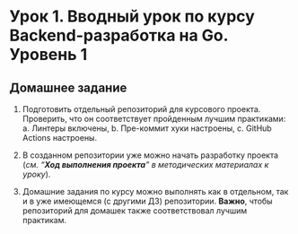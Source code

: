 # Урок 1. Вводный урок по курсу Backend-разработка на Go. Уровень 1

## Домашнее задание

1. Подготовить отдельный репозиторий для курсового проекта. Проверить, что он соответствует пройденным лучшим практиками:
    a. Линтеры включены,
    b. Пре-коммит хуки настроены,
    c. GitHub Actions настроены.

2. В созданном репозитории уже можно начать разработку проекта (_см. “**Ход выполнения проекта**” в методических материалах к уроку_).

3. Домашние задания по курсу можно выполнять как в отдельном, так и в уже имеющемся (с другими ДЗ) репозитории. **Важно**, чтобы репозиторий для домашек также соответствовал лучшим практикам.
